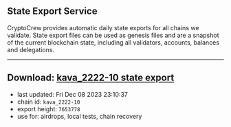 ## State Export Service
CryptoCrew provides automatic daily state exports for all chains we validate. State export files can be used as genesis files and are a snapshot of the current blockchain state, including all validators, accounts, balances and delegations.

---
**Download: [kava_2222-10 state export](https://dl.ccvalidators.com/SERVICE/kava/kava_2222-10_export_7653778.json)**
---

- last updated: Fri Dec 08 2023 23:10:37
- chain id: `kava_2222-10`
- export height: `7653778`
- use for: airdrops, local tests, chain recovery
